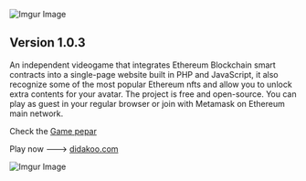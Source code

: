 ![Imgur Image](http://i.imgur.com/3SqZpCN.jpg)


## Version 1.0.3

An independent videogame that integrates Ethereum Blockchain smart contracts into a single-page website built in PHP and JavaScript, it also recognize some of the most popular Ethereum nfts and allow you to unlock extra contents for your avatar. The project is free and open-source. You can play as guest in your regular browser or join with Metamask on Ethereum main network. 


Check the [Game pepar](https://medium.com/@didakoo/jungle-game-pepar-afd5fb84f18e)

Play now  ---> [didakoo.com](https://didakoo.com) 


![Imgur Image](http://i.imgur.com/fj8XkoO.jpg)


